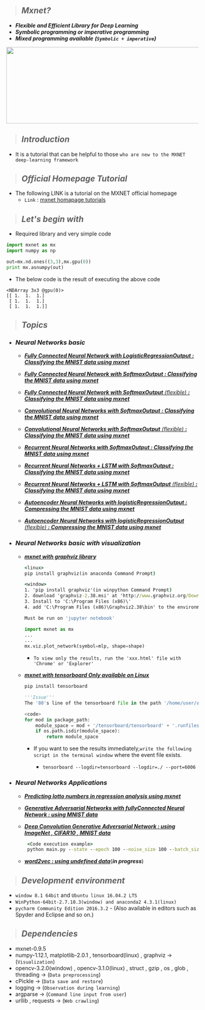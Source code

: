 
>## ***Mxnet?*** 
* ***Flexible and Efficient Library for Deep Learning***
* ***Symbolic programming or imperative programming***
* ***Mixed programming available*** ***(`Symbolic + imperative`)***
 
<image src="https://raw.githubusercontent.com/dmlc/web-data/master/mxnet/image/banner.png" width=800 height=200></image>
>## ***Introduction*** 
*   
    It is a tutorial that can be helpful to those `who are new to the MXNET deep-learning framework`
>## ***Official Homepage Tutorial***
*
    The following LINK is a tutorial on the MXNET  official homepage
    * `Link` : [mxnet homapage tutorials](http://mxnet.io/tutorials/index.html)
>## ***Let's begin with***
* Required library and very simple code
```python
import mxnet as mx
import numpy as np

out=mx.nd.ones((3,3),mx.gpu(0))
print mx.asnumpy(out)
```
* The below code is the result of executing the above code
```
<NDArray 3x3 @gpu(0)>
[[ 1.  1.  1.]
 [ 1.  1.  1.]
 [ 1.  1.  1.]]
```      
>## ***Topics***
* ### ***Neural Networks basic***
    * [***Fully Connected Neural Network with LogisticRegressionOutput : Classifying the MNIST data using mxnet***](https://github.com/JONGGON/Mxnet_Tutorial/tree/master/basic/Fully%20Connected%20Neural%20Network%20with_LogisticRegressionOutput)

    * [***Fully Connected Neural Network with SoftmaxOutput : Classifying the MNIST data using mxnet***](https://github.com/JONGGON/Mxnet_Tutorial/tree/master/basic/Fully%20Connected%20Neural%20Network%20with_softmax)
    
    * [***Fully Connected Neural Network with SoftmaxOutput*** *(flexible)* ***: Classifying the MNIST data using mxnet***](https://github.com/JONGGON/Mxnet_Tutorial/tree/master/basic/Fully%20Connected%20Neural%20Network%20with%20SoftmaxOutput(flexible%20to%20use%20the%20module))

    * [***Convolutional Neural Networks with SoftmaxOutput : Classifying the MNIST data using mxnet***](https://github.com/JONGGON/Mxnet_Tutorial/tree/master/basic/Convolutional%20Neural%20Networks%20with%20SoftmaxOutput)

    * [***Convolutional Neural Networks with SoftmaxOutput*** *(flexible)* ***: Classifying the MNIST data using mxnet***](https://github.com/JONGGON/Mxnet_Tutorial/tree/master/basic/Convolutional%20Neural%20Networks%20with%20SoftmaxOutput(flexible%20to%20use%20the%20module))

    * [***Recurrent Neural Networks with SoftmaxOutput : Classifying the MNIST data using mxnet***](https://github.com/JONGGON/Mxnet_Tutorial/tree/master/basic/Recurrent%20Neural%20Networks%20with%20SoftmaxOutput)
    
    * [***Recurrent Neural Networks + LSTM with SoftmaxOutput : Classifying the MNIST data using mxnet***](https://github.com/JONGGON/Mxnet_Tutorial/tree/master/basic/Recurrent%20Neural%20Networks%20%2B%20LSTM%20with%20SoftmaxOutput)

    * [***Recurrent Neural Networks + LSTM with SoftmaxOutput*** *(flexible)* ***: Classifying the MNIST data using mxnet***](https://github.com/JONGGON/Mxnet_Tutorial/tree/master/basic/Recurrent%20Neural%20Networks%20%2B%20LSTM%20with%20SoftmaxOutput(flexible%20to%20use%20the%20module))

    * [***Autoencoder Neural Networks with logisticRegressionOutput : Compressing the MNIST data using mxnet***](https://github.com/JONGGON/Mxnet_Tutorial/tree/master/basic/Autoencoder%20Neural%20Networks%20with%20logisticRegressionOutput)

    * [***Autoencoder Neural Networks with logisticRegressionOutput*** *(flexible)* ***: Compressing the MNIST data using mxnet***](https://github.com/JONGGON/Mxnet_Tutorial/tree/master/basic/Autoencoder%20Neural%20Networks%20with%20logisticRegressionOutput(flexible%20to%20use%20the%20module))

* ### ***Neural Networks basic with visualization***
    * [***mxnet with graphviz library***](https://github.com/JONGGON/Mxnet_Tutorial/tree/master/visualization/visualization)
        ```cmd
        <linux>
        pip install graphviz(in anaconda Command Prompt) 

        <window>
        1. 'pip install graphviz'(in winpython Command Prompt) 
        2. download 'graphviz-2.38.msi' at 'http://www.graphviz.org/Download_windows.php'
        3. Install to 'C:\Program Files (x86)\'
        4. add 'C:\Program Files (x86)\Graphviz2.38\bin' to the environment variable PATH
        ```
        ```python
        Must be run on 'jupyter notebook'   

        import mxnet as mx  
        ...
        ...
        mx.viz.plot_network(symbol=mlp, shape=shape)
        ```
        * `To view only the results, run the 'xxx.html' file with 'Chrome' or 'Explorer'`
    * [***mxnet with tensorboard Only available on Linux***](https://github.com/JONGGON/Mxnet_Tutorial/tree/master/visualization/tensorboard-linux)
        
        ```python
        pip install tensorboard   
        ```
        ```python
        '''Issue'''
        The '80's line of the tensorboard file in the path '/home/user/anaconda2/bin' should be modified as shown below.
        ```
        ```python
        <code>
        for mod in package_path:
            module_space = mod + '/tensorboard/tensorboard' + '.runfiles'
            if os.path.isdir(module_space):
                return module_space
        ```
        * If you want to see the results immediately,`write the following script in the terminal window` where the event file exists.
        
            * `tensorboard --logdir=tensorboard --logdir=./ --port=6006`


* ### ***Neural Networks Applications***
    * [***Predicting lotto numbers in regression analysis using mxnet***](https://github.com/JONGGON/Mxnet_Tutorial/tree/master/applications/Predicting%20lotto%20numbers%20in%20regression%20analysis%20using%20mxnet)

    * [***Generative Adversarial Networks with fullyConnected Neural Network : using MNIST data***](https://github.com/JONGGON/Mxnet_Tutorial/tree/master/applications/Generative%20Adversarial%20Network%20with%20FullyConnected%20Neural%20Network)

    * [***Deep Convolution Generative Adversarial Network : using ImageNet , CIFAR10 , MNIST data***](https://github.com/JONGGON/Mxnet_Tutorial/tree/master/applications/Deep%20Convolution%20Generative%20Adversarial%20Network)
       ```cmd
        <Code execution example>  
        python main.py --state --epoch 100 --noise_size 100 --batch_size 200 --save_period 100 --dataset CIFAR10
    * [***word2vec : using undefined data***]()(***in progress***)
    
>## ***Development environment***
* ```window 8.1 64bit``` and ```Ubuntu linux 16.04.2 LTS``` 
* `WinPython-64bit-2.7.10.3(window) and anaconda2 4.3.1(linux)` 
* `pycharm Community Edition 2016.3.2` - (Also available in editors such as Spyder and Eclipse and so on.)

>## ***Dependencies*** 
* mxnet-0.9.5
* numpy-1.12.1, matplotlib-2.0.1 , tensorboard(linux) , graphviz -> (`Visualization`)
* opencv-3.2.0(window) , opencv-3.1.0(linux) , struct , gzip , os , glob , threading -> (`Data preprocessing`)
* cPickle -> (`Data save and restore`)
* logging -> (`Observation during learning`)
* argparse -> (`Command line input from user`)
* urllib , requests -> (`Web crawling`) 
